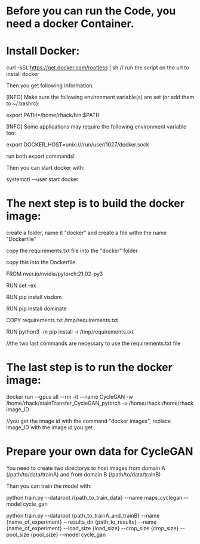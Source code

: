 # Before you can run the Code, you need a docker Container.

# Install Docker:

curl -sSL https://get.docker.com/rootless | sh    // run the script on the url to install docker

Then you get following Information:

[INFO] Make sure the following environment variable(s) are set (or add them to ~/.bashrc):

export PATH=/home/rhack/bin:$PATH

[INFO] Some applications may require the following environment variable too:

export DOCKER_HOST=unix:///run/user/1027/docker.sock

run both export commands!

Then you can start docker with:

systemctl --user start docker

# The next step is to build the docker image:

create a folder, name it "docker" and create a file withe the name "Dockerfile"

copy the requirements.txt file into the "docker" folder

copy this into the Dockerfile:

FROM nvcr.io/nvidia/pytorch:21.02-py3


RUN set -ex

RUN pip install visdom

RUN pip install dominate

COPY requirements.txt /tmp/requirements.txt

RUN python3 -m pip install -r /tmp/requirements.txt

//the two last commands are necessary to use the requirements.txt file

# The last step is to run the docker image:

docker run --gpus all --rm -it --name CycleGAN -w /home/rhack/stainTransfer_CycleGAN_pytorch -v /home/rhack:/home/rhack image_ID

//you get the image id with the command "docker images", replace image_ID with the image id you get

# Prepare your own data for CycleGAN

You need to create two directorys to host images from domain A (/path/to/data/trainA) and from domain B (/path/to/data/trainB)

Than you can train the model with:

python train.py --dataroot /{path_to_train_data} --name maps_cyclegan --model cycle_gan

python train.py --dataroot {path_to_trainA_and_trainB} --name {name_of_experiment} --results_dir {path_to_results} --name {name_of_experiment} --load_size {load_size} --crop_size {crop_size} --pool_size {pool_size} --model cycle_gan


